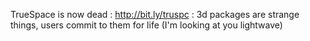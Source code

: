 TrueSpace is now dead : http://bit.ly/truspc : 3d packages are strange things, users commit to them for life (I'm looking at you lightwave)